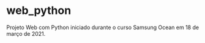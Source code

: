 # web_python
 Projeto Web com Python iniciado durante o curso Samsung Ocean em 18 de março de 2021.
